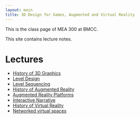 ```yaml
---
layout: main
title: 3D Design for Games, Augmented and Virtual Reality
---
```


This is the class page of MEA 300 at BMCC.

This site contains lecture notes.

# Lectures
- [History of 3D Graphics](notes/3d_graphics)
- [Level Design](notes/level_design)
- [Level Sequencing](#)
- [History of Augmented Reality](#)
- [Augmented Reality Platforms](#)
- [Interactive Narrative](#)
- [History of Virtual Reality](#)
- [Networked virtual spaces](#)